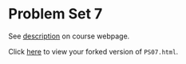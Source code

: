 # Problem Set 7

See [description](https://pgong18.github.io/STAT495/#problem_set_7) on course webpage.

Click [here](http://htmlpreview.github.io/?https://github.com/pgong18/PS07/blob/master/PS07.html) to view your forked version of `PS07.html`.